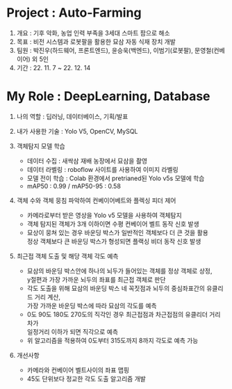 # Project : Auto-Farming
1. 개요 : 기후 악화, 농업 인력 부족을 3세대 스마트 팜으로 해소
2. 목표 : 비전 시스템과 로봇팔을 활용한 묘삼 자동 식재 장치 개발
3. 팀원 : 박진우(하드웨어, 프론트엔드), 윤승욱(백엔드), 이범기(로봇팔), 문영철(컨베이어) 외 5인
4. 기간 : 22. 11. 7 ~ 22. 12. 14

# My Role : DeepLearning, Database
1. 나의 역할 : 딥러닝, 데이터베이스, 기획/발표

2. 내가 사용한 기술 : Yolo V5, OpenCV, MySQL

3. 객체탐지 모델 학습
    - 데이터 수집 : 새싹삼 재배 농장에서 묘삼을 촬영
    - 데이터 라벨링 : roboflow 사이트를 사용하여 이미지 라벨링
    - 모델 전이 학습 : Colab 환경에서 pretrianed된 Yolo v5s 모델에 학습
    - mAP50 : 0.99 / mAP50-95 : 0.58 

4. 객체 수와 객체 뭉침 파악하여 컨베이어베트와 플렉싱 피더 제어 
    - 카메라로부터 받은 영상을 Yolo v5 모델을 사용하여 객체탐지
    - 객체 탐지된 객체가 3개 이하이면 수평 컨베이어 벨트 동작 신호 발생
    - 묘상이 뭉쳐 있는 경우 바운딩 박스가 일반적인 객체보다 더 큰 것을 활용  
      정상 객체보다 큰 바운딩 박스가 형성되면 플랙싱 비더 동작 신호 발생

5. 최근접 객체 도출 및 해당 객체 각도 예측
    - 묘삼의 바운딩 박스안에 하나의 뇌두가 들어있는 객체를 정상 객체로 상정,  
      y절편과 가장 가까운 뇌두의 좌표를 최근접 객체로 판단
    - 각도 도출을 위해 묘삼의 바운딩 박스 네 꼭짓점과 뇌두의 중심좌표간의 유클리드 거리 계산,  
      가장 가까운 바운딩 박스에 따라 묘삼의 각도를 예측
    - 0도 90도 180도 270도의 직각인 경우 최근접점과 차근접점의 유클리더 거리차가  
      일정거리 이하가 되면 직각으로 예측
    - 위 알고리즘을 적용하여 0도부터 315도까지 8까지 각도로 예측 가능

6. 개선사항
    - 카메라와 컨베이어 벨트사이의 좌표 맵핑
    - 45도 단위보다 정교한 각도 도출 알고리즘 개발